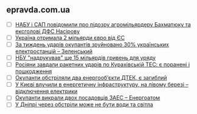 ## epravda.com.ua

- [ ] [НАБУ і САП повідомили про підозру агромільярдеру Бахматюку та ексголові ДФС Насірову](https://epravda.com.ua/news/2022/10/18/692755/)
- [ ] [Україна отримала 2 мільярди євро від ЄС](https://epravda.com.ua/news/2022/10/18/692752/)
- [ ] [За тиждень ударів окупантів зруйновано 30% українських електростанцій – Зеленський](https://epravda.com.ua/news/2022/10/18/692750/)
- [ ] [НБУ "надрукував" ще 15 мільярдів гривень для уряду](https://epravda.com.ua/news/2022/10/18/692749/)
- [ ] [Росіяни завдали ракетних ударів по Курахівській ТЕС: є поранені і пошкодження](https://epravda.com.ua/news/2022/10/18/692746/)
- [ ] [Окупанти обстріляли два енергооб’єкти ДТЕК, є загиблий](https://epravda.com.ua/news/2022/10/18/692740/)
- [ ] [У Києві влучили в енергетичну інфраструктуру, на лівому березі – відключення електрики](https://epravda.com.ua/news/2022/10/18/692735/)
- [ ] [Окупанти викрали двох посадовців ЗАЕС – Енергоатом](https://epravda.com.ua/news/2022/10/18/692736/)
- [ ] [У Дніпрі через обстріли може не бути води та світла](https://epravda.com.ua/news/2022/10/18/692734/)